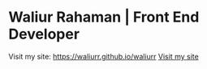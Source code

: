 Waliur Rahaman | Front End Developer
==========================

Visit my site: https://waliurr.github.io/waliurr
<a href="https://waliurr.github.io/waliurr" target="_blank"> Visit my site </a>
